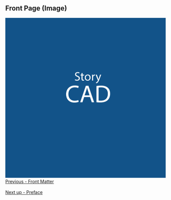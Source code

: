 ## Front Page (Image) ##

![](StoryCAD.png)
[Previous - Front Matter](Front_Matter.md) <br/><br/>
[Next up - Preface](Preface.md)
